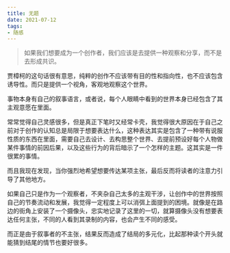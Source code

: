 ```yaml
---
title: 无题
date: 2021-07-12
tags: 
- 随感
---
```


> 如果我们想要成为一个创作者，我们应该是去提供一种观察和分享，而不是去形成共识。

贾樟柯的这句话很有意思，纯粹的创作不应该带有目的性和指向性，也不应该包含诱导性。而只是提供一个视角，客观地观察这个世界。

事物本身有自己的叙事语言，或者说，每个人眼睛中看到的世界本身已经包含了其主观意愿在里面。

常常觉得自己灵感很多，但是真正下笔时又经常卡壳，我觉得很大原因在于自己之前对于创作的认知总是局限于想要表达什么，这种表达其实是包含了一种带有说服性质的东西在里面，需要自己去设计、去构思整个世界、去提前预设好每个人物做某件事情的前因后果，以及这些行为的背后暗示了一个怎样的主题。这其实是一件很累的事情。

而且我现在发现，当你强烈地希望想要传达某项主张，最后反而将读者的注意力引导了其他地方。

如果自己只是作为一个观察者，不夹杂自己太多的主观干涉，让创作中的世界按照自己的节奏流动和发展，我觉得一定程度上可以消弭上面提到的困境。就像是在路边的街角上安装了一个摄像头，忠实地记录了这里的一切，就算摄像头没有想要表达任何主张，不同的人看到其录制的内容，也会产生不同的感受。

而正是由于叙事者的不主张，结果反而造成了结局的多元化，比起那种读个开头就能猜到结尾的情节也要好很多。
